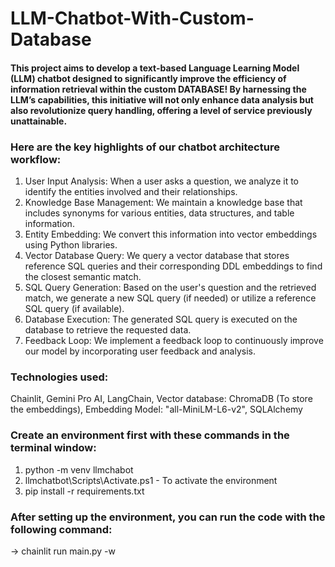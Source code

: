 # LLM-Chatbot-With-Custom-Database

#### This project aims to develop a text-based Language Learning Model (LLM) chatbot designed to significantly improve the efficiency of information retrieval within the custom DATABASE! By harnessing the LLM’s capabilities, this initiative will not only enhance data analysis but also revolutionize query handling, offering a level of service previously unattainable.



### Here are the key highlights of our chatbot architecture workflow:


1.	User Input Analysis: When a user asks a question, we analyze it to identify the entities involved and their relationships.
2.	Knowledge Base Management: We maintain a knowledge base that includes synonyms for various entities, data structures, and table information.
3.	Entity Embedding: We convert this information into vector embeddings using Python libraries.
4.	Vector Database Query: We query a vector database that stores reference SQL queries and their corresponding DDL embeddings to find the closest semantic match.
5.	SQL Query Generation: Based on the user's question and the retrieved match, we generate a new SQL query (if needed) or utilize a reference SQL query (if available).
6.	Database Execution: The generated SQL query is executed on the database to retrieve the requested data.
7.	Feedback Loop: We implement a feedback loop to continuously improve our model by incorporating user feedback and analysis.

### Technologies used: 
Chainlit, Gemini Pro AI, LangChain, Vector database: ChromaDB (To store the embeddings), Embedding Model: "all-MiniLM-L6-v2", SQLAlchemy

### Create an environment first with these commands in the terminal window:

1. python -m venv llmchabot
2. llmchatbot\Scripts\Activate.ps1 - To activate the environment
3. pip install -r requirements.txt


### After setting up the environment, you can run the code with the following command:

-> chainlit run main.py -w
